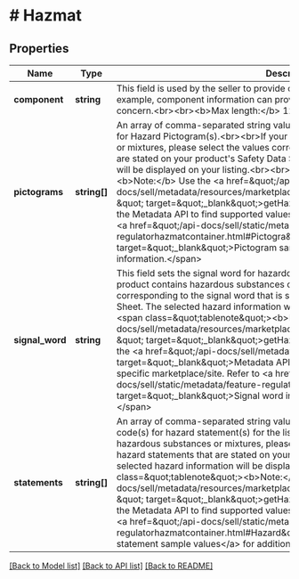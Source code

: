 # # Hazmat

## Properties

Name | Type | Description | Notes
------------ | ------------- | ------------- | -------------
**component** | **string** | This field is used by the seller to provide component information for the listing. For example, component information can provide the specific material of Hazmat concern.&lt;br&gt;&lt;br&gt;&lt;b&gt;Max length:&lt;/b&gt; 120 | [optional]
**pictograms** | **string[]** | An array of comma-separated string values listing applicable pictogram code(s) for Hazard Pictogram(s).&lt;br&gt;&lt;br&gt;If your product contains hazardous substances or mixtures, please select the values corresponding to the hazard pictograms that are stated on your product&#39;s Safety Data Sheet. The selected hazard information will be displayed on your listing.&lt;br&gt;&lt;br&gt;&lt;span class&#x3D;\&quot;tablenote\&quot;&gt;&lt;b&gt;Note:&lt;/b&gt; Use the &lt;a href&#x3D;\&quot;/api-docs/sell/metadata/resources/marketplace/methods/getHazardousMaterialsLabels \&quot; target&#x3D;\&quot;_blank\&quot;&gt;getHazardousMaterialsLabels&lt;/a&gt; method in the Metadata API to find supported values for a specific marketplace/site. Refer to &lt;a href&#x3D;\&quot;/api-docs/sell/static/metadata/feature-regulatorhazmatcontainer.html#Pictogra\&quot; target&#x3D;\&quot;_blank\&quot;&gt;Pictogram sample values&lt;/a&gt; for additional information.&lt;/span&gt; | [optional]
**signal_word** | **string** | This field sets the signal word for hazardous materials in the listing.&lt;br&gt;&lt;br&gt;If your product contains hazardous substances or mixtures, please select a value corresponding to the signal word that is stated on your product&#39;s Safety Data Sheet. The selected hazard information will be displayed on your listing.&lt;br&gt;&lt;br&gt;&lt;span class&#x3D;\&quot;tablenote\&quot;&gt;&lt;b&gt;Note:&lt;/b&gt; Use the &lt;a href&#x3D;\&quot;/api-docs/sell/metadata/resources/marketplace/methods/getHazardousMaterialsLabels \&quot; target&#x3D;\&quot;_blank\&quot;&gt;getHazardousMaterialsLabels&lt;/a&gt; method in the &lt;a href&#x3D;\&quot;/api-docs/sell/metadata/resources/methods \&quot; target&#x3D;\&quot;_blank\&quot;&gt;Metadata API&lt;/a&gt; to find supported values for a specific marketplace/site. Refer to &lt;a href&#x3D;\&quot;/api-docs/sell/static/metadata/feature-regulatorhazmatcontainer.html#Signal\&quot; target&#x3D;\&quot;_blank\&quot;&gt;Signal word information&lt;/a&gt; for additional information.&lt;/span&gt; | [optional]
**statements** | **string[]** | An array of comma-separated string values specifying applicable statement code(s) for hazard statement(s) for the listing.&lt;br&gt;&lt;br&gt;If your product contains hazardous substances or mixtures, please select the values corresponding to the hazard statements that are stated on your product&#39;s Safety Data Sheet. The selected hazard information will be displayed on your listing.&lt;br&gt;&lt;br&gt;&lt;span class&#x3D;\&quot;tablenote\&quot;&gt;&lt;b&gt;Note:&lt;/b&gt; Use the &lt;a href&#x3D;\&quot;/api-docs/sell/metadata/resources/marketplace/methods/getHazardousMaterialsLabels \&quot; target&#x3D;\&quot;_blank\&quot;&gt;getHazardousMaterialsLabels&lt;/a&gt; method in the Metadata API to find supported values for a specific marketplace/site. Refer to &lt;a href&#x3D;\&quot;/api-docs/sell/static/metadata/feature-regulatorhazmatcontainer.html#Hazard\&quot; target&#x3D;\&quot;_blank\&quot;&gt;Hazard statement sample values&lt;/a&gt; for additional information.&lt;/span&gt; | [optional]

[[Back to Model list]](../../README.md#models) [[Back to API list]](../../README.md#endpoints) [[Back to README]](../../README.md)
